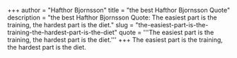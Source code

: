 +++
author = "Hafthor Bjornsson"
title = "the best Hafthor Bjornsson Quote"
description = "the best Hafthor Bjornsson Quote: The easiest part is the training, the hardest part is the diet."
slug = "the-easiest-part-is-the-training-the-hardest-part-is-the-diet"
quote = '''The easiest part is the training, the hardest part is the diet.'''
+++
The easiest part is the training, the hardest part is the diet.
